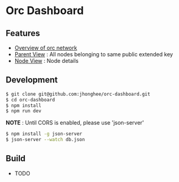 # Orc Dashboard

## Features

 * [Overview of orc network](http://imgur.com/SYBFT8q)
 * [Parent View](http://imgur.com/hKS87k2) : All nodes belonging to same public extended key
 * [Node View](http://imgur.com/2FF140v) : Node details

## Development

``` bash
$ git clone git@github.com:jhonghee/orc-dashboard.git
$ cd orc-dashboard
$ npm install
$ npm run dev
```
**NOTE** : Until CORS is enabled, please use 'json-server'

``` bash
$ npm install -g json-server
$ json-server --watch db.json
``` 

## Build

 * TODO
